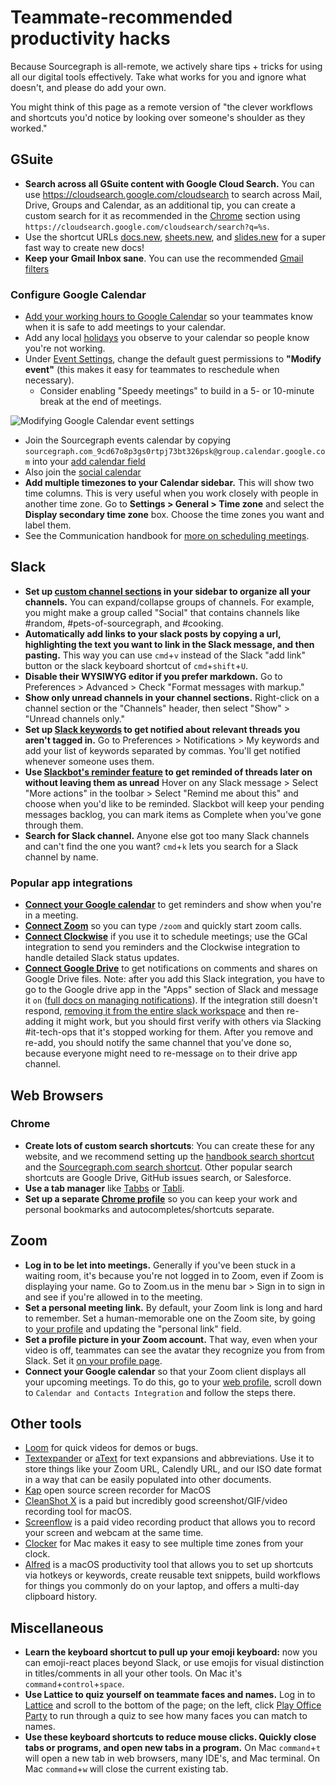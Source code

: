 # Teammate-recommended productivity hacks

Because Sourcegraph is all-remote, we actively share tips + tricks for using all our digital tools effectively. Take what works for you and ignore what doesn't, and please do add your own.

You might think of this page as a remote version of "the clever workflows and shortcuts you'd notice by looking over someone's shoulder as they worked."

## GSuite

- **Search across all GSuite content with Google Cloud Search.** You can use https://cloudsearch.google.com/cloudsearch to search across Mail, Drive, Groups and Calendar, as an additional tip, you can create a custom search for it as recommended in the [Chrome](#chrome) section using `https://cloudsearch.google.com/cloudsearch/search?q=%s`.
- Use the shortcut URLs [docs.new](http://docs.new), [sheets.new](http://sheets.new), and [slides.new](http://slides.new) for a super fast way to create new docs!
- **Keep your Gmail Inbox sane**. You can use the recommended [Gmail filters](../onboarding/git-intro/github-notifications/index.md#gmail-filters)

### Configure Google Calendar

- [Add your working hours to Google Calendar](https://calendar.google.com/calendar/r/settings) so your teammates know when it is safe to add meetings to your calendar.
- Add any local [holidays](../working-at-sourcegraph/holidays.md) you observe to your calendar so people know you're not working.
- Under [Event Settings](https://calendar.google.com/calendar/u/0/r/settings), change the default guest permissions to **"Modify event"** (this makes it easy for teammates to reschedule when necessary).
  - Consider enabling "Speedy meetings" to build in a 5- or 10-minute break at the end of meetings.

![Modifying Google Calendar event settings](https://sourcegraphstatic.com/handbook/google-calendar-event-settings.png)

- Join the Sourcegraph events calendar by copying `sourcegraph.com_9cd67o8p3gs0rtpj73bt326psk@group.calendar.google.com` into your [add calendar field](https://calendar.google.com/calendar/u/0/r/settings/addcalendar?)
- Also join the [social calendar](social_calendar.md)
- **Add multiple timezones to your Calendar sidebar.** This will show two time columns. This is very useful when you work closely with people in another time zone. Go to **Settings > General > Time zone** and select the **Display secondary time zone** box. Choose the time zones you want and label them.
- See the Communication handbook for [more on scheduling meetings](../communication/index.md#scheduling-meetings-with-google-calendar).

## Slack

- **Set up [custom channel sections](https://slack.com/help/articles/360043207674-Organize-your-sidebar-with-custom-sections) in your sidebar to organize all your channels.** You can expand/collapse groups of channels. For example, you might make a group called "Social" that contains channels like #random, #pets-of-sourcegraph, and #cooking.
- **Automatically add links to your slack posts by copying a url, highlighting the text you want to link in the Slack message, and then pasting.** This way you can use `cmd`+`v` instead of the Slack "add link" button or the slack keyboard shortcut of `cmd`+`shift`+`U`.
- **Disable their WYSIWYG editor if you prefer markdown.** Go to Preferences > Advanced > Check "Format messages with markup."
- **Show only unread channels in your channel sections.** Right-click on a channel section or the "Channels" header, then select "Show" > "Unread channels only."
- **Set up [Slack keywords](https://slack.com/slack-tips/get-notified-when-someone-mentions-a-topic-you-care-about) to get notified about relevant threads you aren't tagged in.** Go to Preferences > Notifications > My keywords and add your list of keywords separated by commas. You'll get notified whenever someone uses them.
- **Use [Slackbot's reminder feature](https://slack.com/help/articles/208423427-Set-a-reminder#set-a-reminder-for-a-message) to get reminded of threads later on without leaving them as unread** Hover on any Slack message > Select "More actions" in the toolbar > Select "Remind me about this" and choose when you'd like to be reminded. Slackbot will keep your pending messages backlog, you can mark items as Complete when you've gone through them.
- **Search for Slack channel.** Anyone else got too many Slack channels and can't find the one you want? `cmd`+`k` lets you search for a Slack channel by name.

### Popular app integrations

- **[Connect your Google calendar](https://slack.com/app-pages/google-calendar)** to get reminders and show when you're in a meeting.
- **[Connect Zoom](https://sourcegraph.slack.com/apps/A5GE9BMQC-zoom)** so you can type `/zoom` and quickly start zoom calls.
- **[Connect Clockwise](https://www.getclockwise.com/)** if you use it to schedule meetings; use the GCal integration to send you reminders and the Clockwise integration to handle detailed Slack status updates.
- **[Connect Google Drive](https://sourcegraph.slack.com/services/B0250C3EWQ5)** to get notifications on comments and shares on Google Drive files. Note: after you add this Slack integration, you have to go to the Google drive app in the "Apps" section of Slack and message it `on` ([full docs on managing notifications](https://slack.com/help/articles/205875058-Google-Drive-for-Slack#manage-notifications)). If the integration still doesn't respond, [removing it from the entire slack workspace](https://sourcegraph.slack.com/services/B026KBZJGJC) and then re-adding it might work, but you should first verify with others via Slacking #it-tech-ops that it's stopped working for them. After you remove and re-add, you should notify the same channel that you've done so, because everyone might need to re-message `on` to their drive app channel.

## Web Browsers

### Chrome

- **Create lots of custom search shortcuts**: You can create these for any website, and we recommend setting up the [handbook search shortcut](../../handbook/handbook-tips.md#searching-the-handbook) and the [Sourcegraph.com search shortcut](https://docs.sourcegraph.com/integration/browser_search_engine#google-chrome). Other popular search shortcuts are Google Drive, GitHub issues search, or Salesforce.
- **Use a tab manager** like [Tabbs](https://chrome.google.com/webstore/detail/tabbs/cicnbbdlbjaoioilpbdioeeaockgbhfi) or [Tabli](https://chrome.google.com/webstore/detail/tabli/igeehkedfibbnhbfponhjjplpkeomghi).
- **Set up a separate [Chrome profile](https://support.google.com/chrome/answer/2364824?co=GENIE.Platform%3DDesktop&hl=en)** so you can keep your work and personal bookmarks and autocompletes/shortcuts separate.

## Zoom

- **Log in to be let into meetings.** Generally if you've been stuck in a waiting room, it's because you're not logged in to Zoom, even if Zoom is displaying your name. Go to Zoom.us in the menu bar > Sign in to sign in and see if you're allowed in to the meeting.
- **Set a personal meeting link.** By default, your Zoom link is long and hard to remember. Set a human-memorable one on the Zoom site, by going to [your profile](https://zoom.us/profile) and updating the "personal link" field.
- **Set a profile picture in your Zoom account.** That way, even when your video is off, teammates can see the avatar they recognize you from from Slack. Set it [on your profile page](https://zoom.us/profile).
- **Connect your Google calendar** so that your Zoom client displays all your upcoming meetings. To do this, go to your [web profile](https://zoom.us/profile), scroll down to `Calendar and Contacts Integration` and follow the steps there.

## Other tools

- [Loom](https://loom.com) for quick videos for demos or bugs.
- [Textexpander](https://textexpander.com) or [aText](https://www.trankynam.com/atext/) for text expansions and abbreviations. Use it to store things like your Zoom URL, Calendly URL, and our ISO date format in a way that can be easily populated into other documents.
- [Kap](https://getkap.co/) open source screen recorder for MacOS
- [CleanShot X](https://cleanshot.com/) is a paid but incredibly good screenshot/GIF/video recording tool for macOS.
- [Screenflow](http://www.telestream.net/screenflow/overview.htm) is a paid video recording product that allows you to record your screen and webcam at the same time.
- [Clocker](https://apps.apple.com/us/app/clocker/id1056643111?mt=12) for Mac makes it easy to see multiple time zones from your clock.
- [Alfred](https://www.alfredapp.com/) is a macOS productivity tool that allows you to set up shortcuts via hotkeys or keywords, create reusable text snippets, build workflows for things you commonly do on your laptop, and offers a multi-day clipboard history.

## Miscellaneous

- **Learn the keyboard shortcut to pull up your emoji keyboard:** now you can emoji-react places beyond Slack, or use emojis for visual distinction in titles/comments in all your other tools. On Mac it's `command`+`control`+`space`.
- **Use Lattice to quiz yourself on teammate faces and names.** Log in to [Lattice](https://sourcegraph.latticehq.com/) and scroll to the bottom of the page; on the left, click [Play Office Party](https://sourcegraph.latticehq.com/office-party) to run through a quiz to see how many faces you can match to names.
- **Use these keyboard shortcuts to reduce mouse clicks. Quickly close tabs or programs, and open new tabs in a program.** On Mac `command`+`t` will open a new tab in web browsers, many IDE's, and Mac terminal. On Mac `command`+`w` will close the current existing tab.
